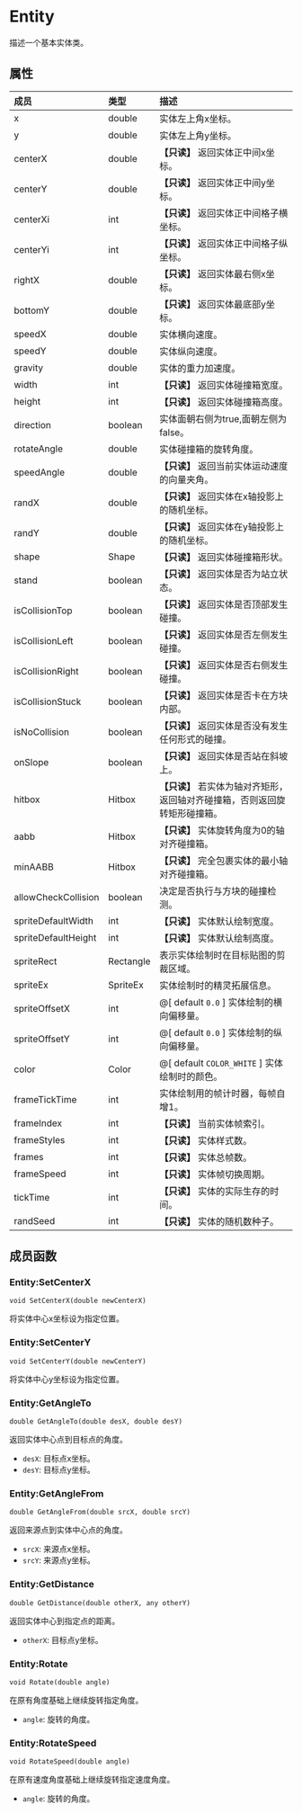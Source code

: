 # Entity
描述一个基本实体类。
## 属性
| 成员 | 类型 | 描述 |
| :--- | :--- | :--- |
| x | double | 实体左上角x坐标。 |
| y | double | 实体左上角y坐标。 |
| centerX | double | **【只读】** 返回实体正中间x坐标。 |
| centerY | double | **【只读】** 返回实体正中间y坐标。 |
| centerXi | int | **【只读】** 返回实体正中间格子横坐标。 |
| centerYi | int | **【只读】** 返回实体正中间格子纵坐标。 |
| rightX | double | **【只读】** 返回实体最右侧x坐标。 |
| bottomY | double | **【只读】** 返回实体最底部y坐标。 |
| speedX | double | 实体横向速度。 |
| speedY | double | 实体纵向速度。 |
| gravity | double | 实体的重力加速度。 |
| width | int | **【只读】** 返回实体碰撞箱宽度。 |
| height | int | **【只读】** 返回实体碰撞箱高度。 |
| direction | boolean | 实体面朝右侧为true,面朝左侧为false。 |
| rotateAngle | double | 实体碰撞箱的旋转角度。 |
| speedAngle | double | **【只读】** 返回当前实体运动速度的向量夹角。 |
| randX | double | **【只读】** 返回实体在x轴投影上的随机坐标。 |
| randY | double | **【只读】** 返回实体在y轴投影上的随机坐标。 |
| shape | Shape | **【只读】** 返回实体碰撞箱形状。 |
| stand | boolean | **【只读】** 返回实体是否为站立状态。 |
| isCollisionTop | boolean | **【只读】** 返回实体是否顶部发生碰撞。 |
| isCollisionLeft | boolean | **【只读】** 返回实体是否左侧发生碰撞。 |
| isCollisionRight | boolean | **【只读】** 返回实体是否右侧发生碰撞。 |
| isCollisionStuck | boolean | **【只读】** 返回实体是否卡在方块内部。 |
| isNoCollision | boolean | **【只读】** 返回实体是否没有发生任何形式的碰撞。 |
| onSlope | boolean | **【只读】** 返回实体是否站在斜坡上。 |
| hitbox | Hitbox | **【只读】** 若实体为轴对齐矩形，返回轴对齐碰撞箱，否则返回旋转矩形碰撞箱。 |
| aabb | Hitbox | **【只读】** 实体旋转角度为0的轴对齐碰撞箱。 |
| minAABB | Hitbox | **【只读】** 完全包裹实体的最小轴对齐碰撞箱。 |
| allowCheckCollision | boolean | 决定是否执行与方块的碰撞检测。 |
| spriteDefaultWidth | int | **【只读】** 实体默认绘制宽度。 |
| spriteDefaultHeight | int | **【只读】** 实体默认绘制高度。 |
| spriteRect | Rectangle | 表示实体绘制时在目标贴图的剪裁区域。 |
| spriteEx | SpriteEx | 实体绘制时的精灵拓展信息。 |
| spriteOffsetX | int | @[ default `0.0` ] 实体绘制的横向偏移量。 |
| spriteOffsetY | int | @[ default `0.0` ] 实体绘制的纵向偏移量。 |
| color | Color | @[ default `COLOR_WHITE` ] 实体绘制时的颜色。 |
| frameTickTime | int | 实体绘制用的帧计时器，每帧自增1。 |
| frameIndex | int | **【只读】** 当前实体帧索引。 |
| frameStyles | int | **【只读】** 实体样式数。 |
| frames | int | **【只读】** 实体总帧数。 |
| frameSpeed | int | **【只读】** 实体帧切换周期。 |
| tickTime | int | **【只读】** 实体的实际生存的时间。 |
| randSeed | int | **【只读】** 实体的随机数种子。 |
## 成员函数

### Entity:SetCenterX

```
void SetCenterX(double newCenterX)
```

 将实体中心x坐标设为指定位置。

### Entity:SetCenterY

```
void SetCenterY(double newCenterY)
```

 将实体中心y坐标设为指定位置。

### Entity:GetAngleTo

```
double GetAngleTo(double desX, double desY)
```

 返回实体中心点到目标点的角度。
* `desX`: 目标点x坐标。
* `desY`: 目标点y坐标。

### Entity:GetAngleFrom

```
double GetAngleFrom(double srcX, double srcY)
```

 返回来源点到实体中心点的角度。
* `srcX`: 来源点x坐标。
* `srcY`: 来源点y坐标。

### Entity:GetDistance

```
double GetDistance(double otherX, any otherY)
```

 返回实体中心到指定点的距离。
* `otherX`: 目标点y坐标。

### Entity:Rotate

```
void Rotate(double angle)
```

 在原有角度基础上继续旋转指定角度。
* `angle`: 旋转的角度。

### Entity:RotateSpeed

```
void RotateSpeed(double angle)
```

 在原有速度角度基础上继续旋转指定速度角度。
* `angle`: 旋转的角度。

